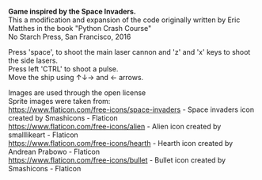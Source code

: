 <b>Game inspired by the Space Invaders.</b><br />
This a  modification and expansion of the code originally
written by Eric Matthes in the book "Python Crash Course"<br />
No Starch Press, San Francisco, 2016<br />

Press 'space', to shoot the main laser cannon and 'z' and 'x' keys to shoot the side lasers.<br />
Press left 'CTRL' to shoot a pulse.<br />
Move the ship using ↑↓→ and ← arrows.<br />

Images are used through the open license<br />
Sprite images were taken from:<br />
https://www.flaticon.com/free-icons/space-invaders - Space invaders icon created by Smashicons - Flaticon<br />
https://www.flaticon.com/free-icons/alien - Alien icon created by smalllikeart - Flaticon<br />
https://www.flaticon.com/free-icons/hearth - Hearth icon created by Andrean Prabowo - Flaticon<br />
https://www.flaticon.com/free-icons/bullet - Bullet icon created by Smashicons - Flaticon<br />
